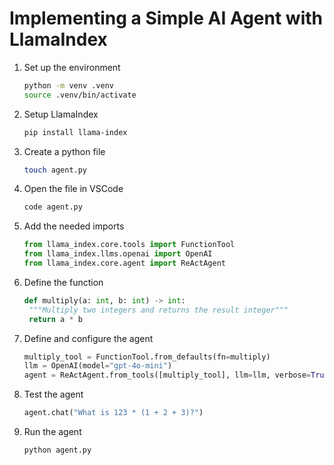 # Implementing a Simple AI Agent with LlamaIndex

1. Set up the environment

   ```bash
   python -m venv .venv
   source .venv/bin/activate
   ```

2. Setup LlamaIndex

   ```bash
   pip install llama-index
   ```

3. Create a python file

   ```bash
   touch agent.py
   ```

4. Open the file in VSCode

   ```bash
   code agent.py
   ```

5. Add the needed imports

   ```python
   from llama_index.core.tools import FunctionTool
   from llama_index.llms.openai import OpenAI
   from llama_index.core.agent import ReActAgent
   ```

6. Define the function

   ```python
   def multiply(a: int, b: int) -> int:
    """Multiply two integers and returns the result integer"""
    return a * b
   ```

7. Define and configure the agent

   ```python
   multiply_tool = FunctionTool.from_defaults(fn=multiply)
   llm = OpenAI(model="gpt-4o-mini")
   agent = ReActAgent.from_tools([multiply_tool], llm=llm, verbose=True)
   ```

8. Test the agent

   ```python
   agent.chat("What is 123 * (1 + 2 + 3)?")
   ```

9. Run the agent

   ```bash
   python agent.py
   ```
